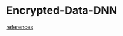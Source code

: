 # Encrypted-Data-DNN

[references](https://drive.google.com/drive/folders/1AV2DJinkCPEy3DjJQfGxQeTAoPGT_X8T?usp=sharing)
